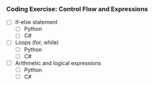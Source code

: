 ### Coding Exercise: Control Flow and Expressions
- [ ] if-else statement
  - [ ] Python
  - [ ] C#
- [ ] Loops (for, while)
  - [ ] Python
  - [ ] C#
- [ ] Arithmetic and logical expressions
  - [ ] Python
  - [ ] C#
